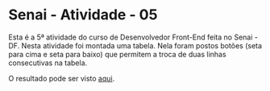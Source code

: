 # Senai - Atividade - 05

Esta é a 5ª atividade do curso de Desenvolvedor Front-End feita no Senai - DF. Nesta atividade foi montada uma tabela. Nela foram postos botões (seta para cima e seta para baixo) que permitem a troca de duas linhas consecutivas na tabela.

O resultado pode ser visto [aqui](https://andreibuslik.github.io/atividade05/).

